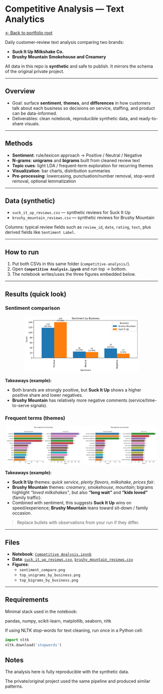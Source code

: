 # Competitive Analysis — Text Analytics

[← Back to portfolio root](../README.md)

Daily customer-review text analysis comparing two brands:

- **Suck It Up Milkshake Co.**
- **Brushy Mountain Smokehouse and Creamery**

All data in this repo is **synthetic** and safe to publish. It mirrors the schema of the original private project.

---

## Overview

- Goal: surface **sentiment**, **themes**, and **differences** in how customers talk about each business so decisions on service, staffing, and product can be data-informed.  
- Deliverables: clean notebook, reproducible synthetic data, and ready-to-share visuals.

---

## Methods

- **Sentiment**: rule/lexicon approach → Positive / Neutral / Negative  
- **N-grams**: **unigrams** and **bigrams** built from cleaned review text  
- **Topic cues**: light LDA / frequent-term exploration for recurring themes  
- **Visualization**: bar charts, distribution summaries  
- **Pre-processing**: lowercasing, punctuation/number removal, stop-word removal, optional lemmatization

---

## Data (synthetic)

- `suck_it_up_reviews.csv` — synthetic reviews for Suck It Up  
- `brushy_mountain_reviews.csv` — synthetic reviews for Brushy Mountain  

Columns: typical review fields such as `review_id`, `date`, `rating`, `text`, plus derived fields like `Sentiment Label`.

---

## How to run

1. Put both CSVs in this same folder (`competitive-analysis/`).  
2. Open **`Competitive Analysis.ipynb`** and run top → bottom.  
3. The notebook writes/uses the three figures embedded below.

---

## Results (quick look)

### Sentiment comparison
<p align="center">
  <img src="sentiment_compare.png" alt="Sentiment comparison by business" width="75%">
</p>

**Takeaways (example):**
- Both brands are strongly positive, but **Suck It Up** shows a higher positive share and lower negatives.  
- **Brushy Mountain** has relatively more negative comments (service/time-to-serve signals).

### Frequent terms (themes)
<p align="center">
  <img src="top_unigrams_by_business.png" alt="Top unigrams by business" width="49%">
  <img src="top_bigrams_by_business.png" alt="Top bigrams by business" width="49%">
</p>

**Takeaways (example):**
- **Suck It Up** themes: *quick service*, *plenty flavors*, *milkshake*, *prices fair*.  
- **Brushy Mountain** themes: *creamery*, *smokehouse*, *mountain*; bigrams highlight *“loved milkshakes”*, but also **“long wait”** and **“kids loved”** (family traffic).  
- Combined with sentiment, this suggests **Suck It Up** wins on speed/experience; **Brushy Mountain** leans toward sit-down / family occasion.

> Replace bullets with observations from your run if they differ.

---

## Files

- **Notebook**: [`Competitive Analysis.ipynb`](Competitive%20Analysis.ipynb)  
- **Data**: [`suck_it_up_reviews.csv`](suck_it_up_reviews.csv), [`brushy_mountain_reviews.csv`](brushy_mountain_reviews.csv)  
- **Figures**:  
  - `sentiment_compare.png`  
  - `top_unigrams_by_business.png`  
  - `top_bigrams_by_business.png`

---

## Requirements

Minimal stack used in the notebook:

pandas, numpy, scikit-learn, matplotlib, seaborn, nltk


If using NLTK stop-words for text cleaning, run once in a Python cell:

```python
import nltk
nltk.download('stopwords')
```

## Notes

The analysis here is fully reproducible with the synthetic data.

The private/original project used the same pipeline and produced similar patterns.
